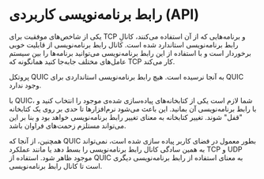 # رابط برنامه‌نویسی کاربردی (API)

یکی از شاخص‌های موفقیت برای TCP و برنامه‌هایی که از آن استفاده می‌کنند، کانالِ رابط برنامه‌نویسی استاندارد شده‌ است. کانال رابط برنامه‌نویسی از قابلیت خوبی برخوردار است و با استفاده از این رابط برنامه‌نویسی می‌توانید برنامه‌ها را بین سیستم عامل‌های مختلف جا‌به‌جا کنید همانگونه که TCP کار می‌کند.

پروتکل QUIC به آنجا نرسیده است. هیچ رابط برنامه‌نویسی استانداردی برای QUIC وجود ندارد.

با QUIC، شما لازم است یکی از کتابخانه‌های پیاده‌سازی شده‌ی موجود را انتخاب کنید و با رابط برنامه‌نویسی آن بمانید. این باعث می‌شود نرم‌افزار‌ها تا حدی بر روی یک کتابخانه "قفل" شوند. تغییر کتابخانه‌ به معنای تغییر رابط برنامه‌نویسی خواهد بود و بنا بر این می‌تواند مستلزم زحمت‌های فراوان باشد.

همچنین، از آنجا که QUIC بطور معمول در فضای کاربر پیاده سازی شده است، نمی‌تواند به همین سادگی کانال رابط برنامه‌نویسی را بسط دهد یا مانند عملکرد TCP و UDP موجود ظاهر شود. استفاده از QUIC به معنای استفاده از رابط برنامه‌نویسی دیگری است تا کانال رابط برنامه‌نویسی.
